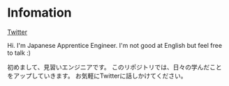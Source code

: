﻿# Infomation

[Twitter](https://twitter.com/KonoLv1)

Hi. I'm Japanese Apprentice Engineer.
I'm not good at English but feel free to talk :)

初めまして、見習いエンジニアです。
このリポジトリでは、日々の学んだことをアップしていきます。
お気軽にTwitterに話しかけてください。

